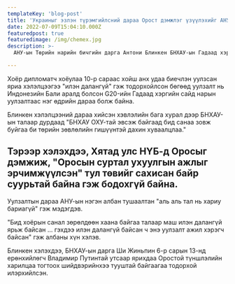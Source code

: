 ```yaml
---
templateKey: 'blog-post'
title: 'Украиныг эзлэн түрэмгийлсний дараа Орост дэмжлэг үзүүлэхийг АНУ Хятадад анхаарууллаа'
date: 2022-07-09T15:04:10.000Z
featuredpost: true
featuredimage: /img/chemex.jpg
description: >-
  АНУ-ын Төрийн нарийн бичгийн дарга Антони Блинкен БНХАУ-ын Гадаад хэргийн сайд Ван И-тэй таван цаг гаруй хэлэлцээ хийх үеэрээ Хятад Оросыг дэмжиж байгаад санаа зовниж байгаагаа илэрхийлэв.

---
```


Хоёр дипломатч хоёулаа 10-р сараас хойш анх удаа биечлэн уулзсан яриа хэлэлцээгээ "илэн далангүй" гэж тодорхойлсон бөгөөд уулзалт нь Индонезийн Бали аралд болсон G20-ийн Гадаад хэргийн сайд нарын уулзалтаас нэг өдрийн дараа болж байна.

Блинкен хэлэлцээний дараа хийсэн хэвлэлийн бага хурал дээр БНХАУ-ын талаар дурдаад "БНХАУ ОХУ-тай эвсэж байгаад бид санаа зовж буйгаа би төрийн зөвлөлийн гишүүнтэй дахин хуваалцлаа."

## Тэрээр хэлэхдээ, Хятад улс НҮБ-д Оросыг дэмжиж, "Оросын суртал ухуулгын ажлыг эрчимжүүлсэн" тул төвийг сахисан байр суурьтай байна гэж бодохгүй байна.

Уулзалтын дараа АНУ-ын нэгэн албан тушаалтан "аль аль тал нь хариу бариагүй" гэж мэдэгдэв.

"Бид хоёрын санал зөрөлдөөн хаана байгаа талаар маш илэн далангүй ярьж байсан ... гэхдээ илэн далангүй байсан ч энэ уулзалт ажил хэрэгч байсан" гэж албаны хүн хэлэв.

Блинкен хэлэхдээ, БНХАУ-ын дарга Ши Жиньпин 6-р сарын 13-нд ерөнхийлөгч Владимир Путинтай утсаар ярихдаа Оростой түншлэлийн харилцаа тогтоох шийдвэрийнхээ тууштай байгаагаа тодорхой илэрхийлсэн.



